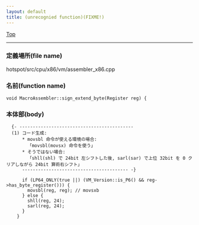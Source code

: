 ```yaml
---
layout: default
title: (unrecognied function)(FIXME!)
---
```

[Top](../index.html)

--- 
### 定義場所(file name)
hotspot/src/cpu/x86/vm/assembler_x86.cpp

### 名前(function name)
```
void MacroAssembler::sign_extend_byte(Register reg) {
```

### 本体部(body)
```
  {- -------------------------------------------
  (1) コード生成:
      * movsbl 命令が使える環境の場合:
        「movsbl(movsx) 命令を使う」
      * そうではない場合:
        「shll(shl) で 24bit 左シフトした後, sarl(sar) で上位 32bit を 0 クリアしながら 24bit 算術右シフト」
      ---------------------------------------- -}

	  if (LP64_ONLY(true ||) (VM_Version::is_P6() && reg->has_byte_register())) {
	    movsbl(reg, reg); // movsxb
	  } else {
	    shll(reg, 24);
	    sarl(reg, 24);
	  }
	}
	
```


